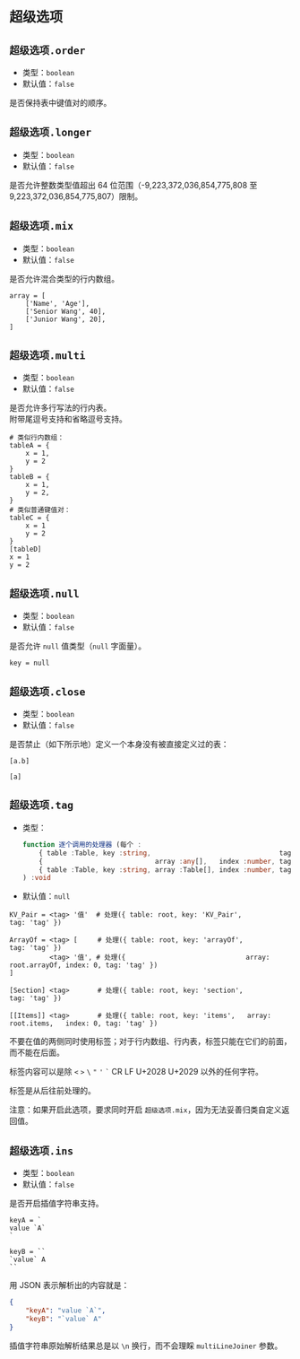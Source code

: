 
`超级选项`
==========

`超级选项.order`
----------------

*   类型：`boolean`
*   默认值：`false`

是否保持表中键值对的顺序。

`超级选项.longer`
-----------------

*   类型：`boolean`
*   默认值：`false`

是否允许整数类型值超出 64 位范围（-9,223,372,036,854,775,808 至 9,223,372,036,854,775,807）限制。

`超级选项.mix`
--------------

*   类型：`boolean`
*   默认值：`false`

是否允许混合类型的行内数组。

```
array = [
    ['Name', 'Age'],
    ['Senior Wang', 40],
    ['Junior Wang', 20],
]
```

`超级选项.multi`
----------------

*   类型：`boolean`
*   默认值：`false`

是否允许多行写法的行内表。  
附带尾逗号支持和省略逗号支持。

```
# 类似行内数组：
tableA = {
    x = 1,
    y = 2
}
tableB = {
    x = 1,
    y = 2,
}
# 类似普通键值对：
tableC = {
    x = 1
    y = 2
}
[tableD]
x = 1
y = 2
```

`超级选项.null`
---------------

*   类型：`boolean`
*   默认值：`false`

是否允许 `null` 值类型（`null` 字面量）。

```
key = null
```

`超级选项.close`
----------------

*   类型：`boolean`
*   默认值：`false`

是否禁止（如下所示地）定义一个本身没有被直接定义过的表：

```
[a.b]

[a]
```

`超级选项.tag`
--------------

*   类型：
    ```typescript
    function 逐个调用的处理器 (每个 :
        { table :Table, key :string,                                tag :string } |
        {                            array :any[],   index :number, tag :string } |
        { table :Table, key :string, array :Table[], index :number, tag :string }
    ) :void
    ```
*   默认值：`null`

```
KV_Pair = <tag> '值'  # 处理({ table: root, key: 'KV_Pair',                                tag: 'tag' })

ArrayOf = <tag> [     # 处理({ table: root, key: 'arrayOf',                                tag: 'tag' })
          <tag> '值', # 处理({                              array: root.arrayOf, index: 0, tag: 'tag' })
]

[Section] <tag>       # 处理({ table: root, key: 'section',                                tag: 'tag' })

[[Items]] <tag>       # 处理({ table: root, key: 'items',   array: root.items,   index: 0, tag: 'tag' })
```

不要在值的两侧同时使用标签；对于行内数组、行内表，标签只能在它们的前面，而不能在后面。

标签内容可以是除 `<` `>` <code>&#92;</code> `"` `'` <code>&#96;</code> CR LF U+2028 U+2029 以外的任何字符。

标签是从后往前处理的。

注意：如果开启此选项，要求同时开启 `超级选项.mix`，因为无法妥善归类自定义返回值。

`超级选项.ins`
--------------

*   类型：`boolean`
*   默认值：`false`

是否开启插值字符串支持。

```
keyA = `
value `A`
`

keyB = ``
`value` A
``

```

用 JSON 表示解析出的内容就是：

```json
{
    "keyA": "value `A`",
    "keyB": "`value` A"
}
```

插值字符串原始解析结果总是以 `\n` 换行，而不会理睬 `multiLineJoiner` 参数。

